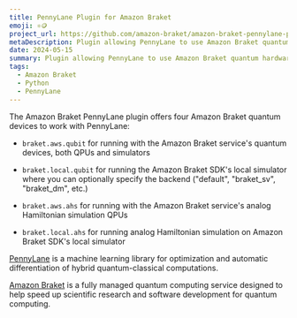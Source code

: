 ```yaml
---
title: PennyLane Plugin for Amazon Braket
emoji: ⚛️🪙
project_url: https://github.com/amazon-braket/amazon-braket-pennylane-plugin-python
metaDescription: Plugin allowing PennyLane to use Amazon Braket quantum hardware and simulators
date: 2024-05-15
summary: Plugin allowing PennyLane to use Amazon Braket quantum hardware and simulators
tags:
  - Amazon Braket
  - Python
  - PennyLane
---
```


The Amazon Braket PennyLane plugin offers four Amazon Braket quantum devices to work with PennyLane:

- `braket.aws.qubit` for running with the Amazon Braket service's quantum devices, both QPUs and simulators

- `braket.local.qubit` for running the Amazon Braket SDK's local simulator where you can optionally specify the backend ("default", "braket_sv", "braket_dm", etc.)

- `braket.aws.ahs` for running with the Amazon Braket service's analog Hamiltonian simulation QPUs

- `braket.local.ahs` for running analog Hamiltonian simulation on Amazon Braket SDK's local simulator

[PennyLane](https://pennylane.readthedocs.io/) is a machine learning library for optimization and automatic differentiation of hybrid quantum-classical computations.

[Amazon Braket](https://aws.amazon.com/braket/) is a fully managed quantum computing service designed to help speed up scientific research and software development for quantum computing.
